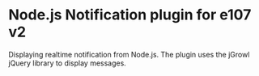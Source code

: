 # Node.js Notification plugin for e107 v2

Displaying realtime notification from Node.js. The plugin uses the jGrowl jQuery library to display messages.
